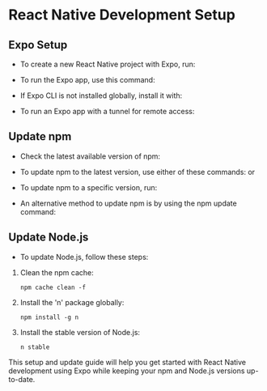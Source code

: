 
# React Native Development Setup

## Expo Setup
- To create a new React Native project with Expo, run:

- To run the Expo app, use this command:

- If Expo CLI is not installed globally, install it with:

- To run an Expo app with a tunnel for remote access:

## Update npm
- Check the latest available version of npm:

- To update npm to the latest version, use either of these commands:
or

- To update npm to a specific version, run:

- An alternative method to update npm is by using the npm update command:

## Update Node.js
- To update Node.js, follow these steps:

1. Clean the npm cache:
   ```
   npm cache clean -f
   ```

2. Install the 'n' package globally:
   ```
   npm install -g n
   ```

3. Install the stable version of Node.js:
   ```
   n stable
   ```

This setup and update guide will help you get started with React Native development using Expo while keeping your npm and Node.js versions up-to-date.











